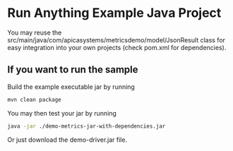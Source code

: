 # Run Anything Example Java Project

You may reuse the src/main/java/com/apicasystems/metricsdemo/model/JsonResult class for easy integration into your own projects (check pom.xml for dependencies).


## If you want to run the sample
Build the example executable jar by running

```bash
mvn clean package
```

You may then test your jar by running

```bash
java -jar ./demo-metrics-jar-with-dependencies.jar
```

Or just download the demo-driver.jar file.
